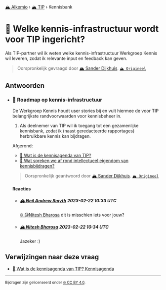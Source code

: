 [🏔️ Alkemio](https://welcome.alkem.io/) › [🏔️ TIP](https://alkem.io/tip/dashboard) › Kennisbank
# 📄 Welke kennis-infrastructuur wordt voor TIP ingericht?
Als TIP-partner wil ik weten welke kennis-infrastructuur Werkgroep Kennis wil leveren, zodat ik relevante input en feedback kan geven.
> Oorspronkelijk gevraagd door [🏔️ Sander Dijkhuis](https://alkem.io/user/sander-dijkhuis-3912). [`🏔️ Origineel`](https://alkem.io/tip/collaboration/welkekennis-infrast-7437)

## Antwoorden
- ### <a id="roadmapopkennis-in-7750"></a> 📌 Roadmap op kennis-infrastructuur
  De Werkgroep Kennis houdt user stories bij en vult hiermee de voor TIP belangrijkste randvoorwaarden voor kennisbeheer in.
  
  1.  Als deelnemer van TIP wil ik toegang tot een gezamenlijke kennisbank, zodat ik (naast geredacteerde rapportages) herbruikbare kennis kan bijdragen.
  
  Afgerond:
  
  *   [📄 Wat is de kennisagenda van TIP?](watisdekennisagen-9941.md)
  *   [📄 Wat spreken we af rond intellectueel eigendom van kennisbijdragen?](watsprekenweafro-7445.md)

  
  > Oorspronkelijk geantwoord door [🏔️ Sander Dijkhuis](https://alkem.io/tip/collaboration/welkekennis-infrast-7437/posts/roadmapopkennis-in-7750). [`🏔️ Origineel`](https://alkem.io/tip/collaboration/welkekennis-infrast-7437/posts/roadmapopkennis-in-7750)

  #### Reacties
    - ##### [🏔️ Neil  Andrew Smyth](https://alkem.io/user/neil-smyth-admin) 2023-02-22 10:33 UTC
          
      [🌐 @Nitesh Bharosa](https://alkem.io/user/nitesh-bharosa-5829) dit is misschien iets voor jouw?
    - ##### [🏔️ Nitesh Bharosa](https://alkem.io/user/nitesh-bharosa-5829) 2023-02-22 10:34 UTC
          
      Jazeker :)
## Verwijzingen naar deze vraag
- [📌 Wat is de kennisagenda van TIP? Kennisagenda](watisdekennisagen-9941.md#kennisagenda-5711)
* * *
<small>Bijdragen zijn gelicenseerd onder [🌐 CC BY 4.0](https://creativecommons.org/licenses/by/4.0/deed.nl).</small>
